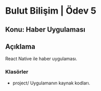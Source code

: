 # Bulut Bilişim | Ödev 5

## Konu: Haber Uygulaması

## Açıklama
React Native ile haber uygulaması.

### Klasörler
* project/ Uygulamanın kaynak kodları.
